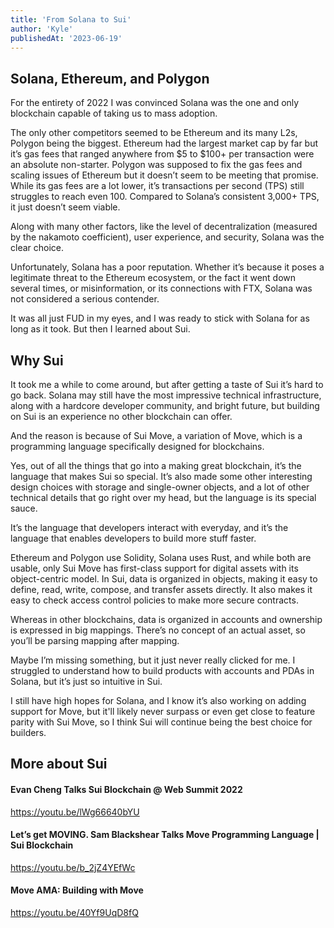```yaml
---
title: 'From Solana to Sui'
author: 'Kyle'
publishedAt: '2023-06-19'
---
```


## Solana, Ethereum, and Polygon

For the entirety of 2022 I was convinced Solana was the one and only blockchain capable of taking us to mass adoption.

The only other competitors seemed to be Ethereum and its many L2s, Polygon being the biggest. Ethereum had the largest market cap by far but it’s gas fees that ranged anywhere from $5 to $100+ per transaction were an absolute non-starter. Polygon was supposed to fix the gas fees and scaling issues of Ethereum but it doesn’t seem to be meeting that promise. While its gas fees are a lot lower, it’s transactions per second (TPS) still struggles to reach even 100. Compared to Solana’s consistent 3,000+ TPS, it just doesn’t seem viable.

Along with many other factors, like the level of decentralization (measured by the nakamoto coefficient), user experience, and security, Solana was the clear choice.

Unfortunately, Solana has a poor reputation. Whether it’s because it poses a legitimate threat to the Ethereum ecosystem, or the fact it went down several times, or misinformation, or its connections with FTX, Solana was not considered a serious contender.

It was all just FUD in my eyes, and I was ready to stick with Solana for as long as it took. But then I learned about Sui.

## Why Sui

It took me a while to come around, but after getting a taste of Sui it’s hard to go back. Solana may still have the most impressive technical infrastructure, along with a hardcore developer community, and bright future, but building on Sui is an experience no other blockchain can offer.

And the reason is because of Sui Move, a variation of Move, which is a programming language specifically designed for blockchains.

Yes, out of all the things that go into a making great blockchain, it’s the language that makes Sui so special. It’s also made some other interesting design choices with storage and single-owner objects, and a lot of other technical details that go right over my head, but the language is its special sauce.

It’s the language that developers interact with everyday, and it’s the language that enables developers to build more stuff faster.

Ethereum and Polygon use Solidity, Solana uses Rust, and while both are usable, only Sui Move has first-class support for digital assets with its object-centric model. In Sui, data is organized in objects, making it easy to define, read, write, compose, and transfer assets directly. It also makes it easy to check access control policies to make more secure contracts.

Whereas in other blockchains, data is organized in accounts and ownership is expressed in big mappings. There’s no concept of an actual asset, so you’ll be parsing mapping after mapping.

Maybe I’m missing something, but it just never really clicked for me. I struggled to understand how to build products with accounts and PDAs in Solana, but it’s just so intuitive in Sui.

I still have high hopes for Solana, and I know it’s also working on adding support for Move, but it'll likely never surpass or even get close to feature parity with Sui Move, so I think Sui will continue being the best choice for builders.

## More about Sui

#### Evan Cheng Talks Sui Blockchain @ Web Summit 2022

https://youtu.be/lWg66640bYU

#### Let’s get MOVING. Sam Blackshear Talks Move Programming Language | Sui Blockchain

https://youtu.be/b_2jZ4YEfWc

#### Move AMA: Building with Move

https://youtu.be/40Yf9UqD8fQ
